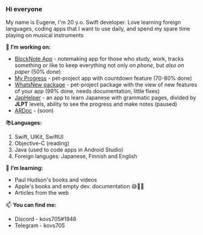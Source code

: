 ### Hi everyone

My name is Eugene, I'm 20 y.o. Swift developer. Love learning foreign languages, coding apps that I want to use daily, and spend my spare time playing on musical instruments

🔭 **I’m working on:**
 - [BlockNote App](https://github.com/kovs705/BlockNote-app) - notemaking app for those who study, work, tracks something or like to keep everything not only _on phone_, but _also on paper_ (50% done)
 - [My Progress](https://github.com/kovs705/My-progress) - pet-project app with countdown feature (70-80% done)
 - [WhatsNew package](https://github.com/kovs705/WhatsNewPack) - pet-project package with the view of new features of your app (99% done, needs documentation, little fixes)
 - [JapHelper](https://github.com/kovs705/JapHelper) - an app to learn Japanese with grammatic pages, divided by **JLPT** levels, ability to see the progress and make notes (paused)
 - [ARDoc](https://github.com/kovs705/ARdoc) - (soon)
 
 📚**Languages:**
 1. Swift, UIKit, SwiftUI
 2. Objective-C (reading)
 2. Java (used to code apps in Android Studio)
 3. Foreign languges: Japanese, Finnish and English

🌱 **I’m learning:**
- Paul Hudson's books and videos
- Apple's books and empty dev. documentation 😅👨‍💻
- Articles from the web

📫 **You can find me:**
 - Discord - kovs705#1948
 - Telegram - kovs705
